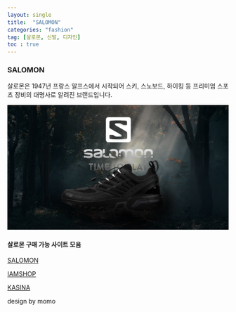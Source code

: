 ```yaml
---
layout: single
title:  "SALOMON"
categories: "fashion"
tag: [살로몬, 신발, 디자인]
toc : true
---
```

### SALOMON
 살로몬은 1947년 프랑스 알프스에서 시작되어 스키, 스노보드, 하이킹 등 프리미엄 스포츠 장비의 대명사로 알려진 브랜드입니다.

![Alt text](/images/salomon_img1.png "Optional title")

#### 살로몬 구매 가능 사이트 모음

[SALOMON](https://www.salomon.co.kr/shop/main/index.php)

[IAMSHOP](https://iamshop-online.com/)

[KASINA](https://www.kasina.co.kr/)

design by momo
